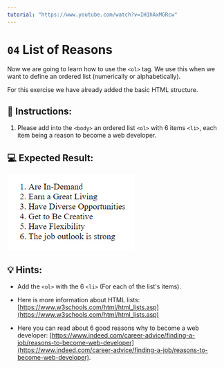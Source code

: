 ```yaml
---
tutorial: "https://www.youtube.com/watch?v=IH1hAxMGRcw"
---
```


# `04` List of Reasons

Now we are going to learn how to use the `<ol>` tag. We use this when we want to define an ordered list (numerically or alphabetically).

For this exercise we have already added the basic HTML structure.

## 📝 Instructions:

1. Please add into the `<body>` an ordered list `<ol>` with 6 items `<li>`, each item being a reason to become a web developer.

## 💻 Expected Result:

![List of li's](../../.learn/assets/04-list-of-reasons.png?raw=true)

## 💡 Hints:

+ Add the `<ol>` with the 6 `<li>` (For each of the list's items).

+ Here is more information about HTML lists: [https://www.w3schools.com/html/html_lists.asp](https://www.w3schools.com/html/html_lists.asp)

+ Here you can read about 6 good reasons why to become a web developer: [https://www.indeed.com/career-advice/finding-a-job/reasons-to-become-web-developer](https://www.indeed.com/career-advice/finding-a-job/reasons-to-become-web-developer). 
